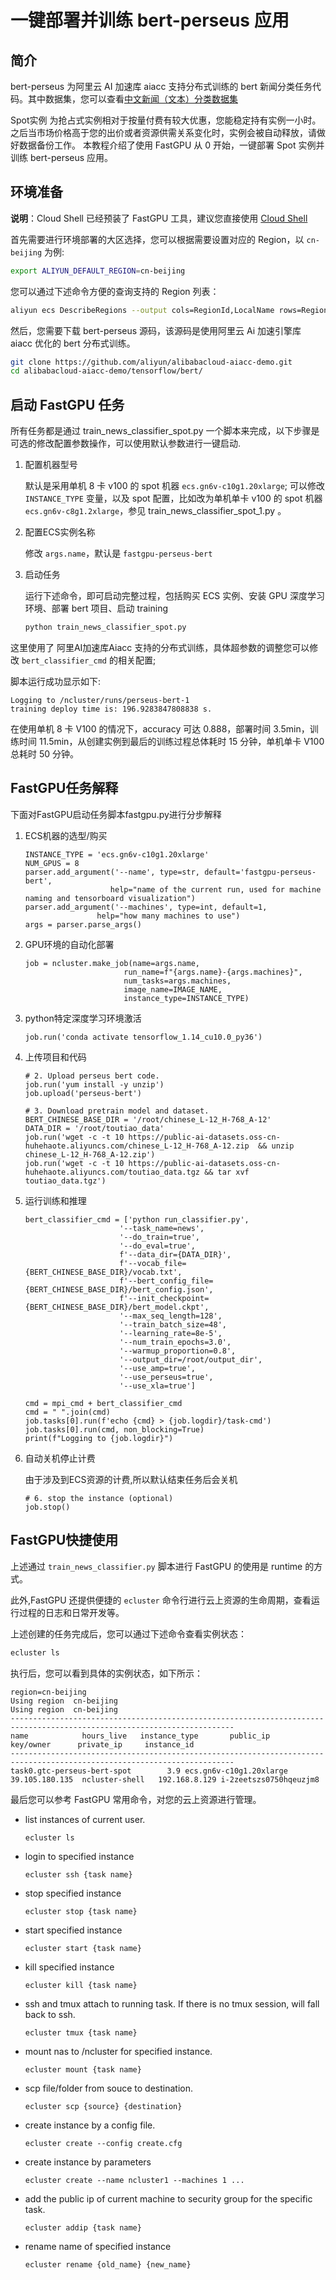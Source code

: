 # 一键部署并训练 bert-perseus 应用

## 简介

bert-perseus 为阿里云 AI 加速库 aiacc 支持分布式训练的 bert 新闻分类任务代码。其中数据集，您可以查看[中文新闻（文本）分类数据集](https://github.com/fatecbf/toutiao-text-classfication-dataset)

Spot实例 为抢占式实例相对于按量付费有较大优惠，您能稳定持有实例一小时。之后当市场价格高于您的出价或者资源供需关系变化时，实例会被自动释放，请做好数据备份工作。
本教程介绍了使用 FastGPU 从 0 开始，一键部署 Spot 实例并训练 bert-perseus 应用。

<tutorial-nav></tutorial-nav>

## 环境准备

**说明**：Cloud Shell 已经预装了 FastGPU 工具，建议您直接使用 [Cloud Shell](https://shell.aliyun.com)

首先需要进行环境部署的大区选择，您可以根据需要设置对应的 Region，以 `cn-beijing` 为例: 

```bash
export ALIYUN_DEFAULT_REGION=cn-beijing
```

您可以通过下述命令方便的查询支持的 Region 列表：

```bash
aliyun ecs DescribeRegions --output cols=RegionId,LocalName rows=Regions.Region
```

然后，您需要下载 bert-perseus 源码，该源码是使用阿里云 Ai 加速引擎库 aiacc 优化的 bert 分布式训练。

```bash
git clone https://github.com/aliyun/alibabacloud-aiacc-demo.git
cd alibabacloud-aiacc-demo/tensorflow/bert/
```

## 启动 FastGPU 任务 

所有任务都是通过 train_news_classifier_spot.py 一个脚本来完成，以下步骤是可选的修改配置参数操作，可以使用默认参数进行一键启动.

1. 配置机器型号

    默认是采用单机 8 卡 v100 的 spot 机器 `ecs.gn6v-c10g1.20xlarge`;
可以修改 `INSTANCE_TYPE` 变量，以及 spot 配置，比如改为单机单卡 v100 的 spot 机器 `ecs.gn6v-c8g1.2xlarge`，参见 train_news_classifier_spot_1.py 。

2. 配置ECS实例名称

    修改 `args.name`，默认是 `fastgpu-perseus-bert`

3. 启动任务

    运行下述命令，即可启动完整过程，包括购买 ECS 实例、安装 GPU 深度学习环境、部署 bert 项目、启动 training

    ```py
    python train_news_classifier_spot.py
    ```

这里使用了 阿里AI加速库Aiacc 支持的分布式训练，具体超参数的调整您可以修改 `bert_classifier_cmd` 的相关配置;

脚本运行成功显示如下:

```
Logging to /ncluster/runs/perseus-bert-1
training deploy time is: 196.9283847808838 s.
```

在使用单机 8 卡 V100 的情况下，accuracy 可达 0.888，部署时间 3.5min，训练时间 11.5min，从创建实例到最后的训练过程总体耗时 15 分钟，单机单卡 V100 总耗时 50 分钟。


## FastGPU任务解释

下面对FastGPU启动任务脚本fastgpu.py进行分步解释

1. ECS机器的选型/购买

    ```
    INSTANCE_TYPE = 'ecs.gn6v-c10g1.20xlarge' 
    NUM_GPUS = 8
    parser.add_argument('--name', type=str, default='fastgpu-perseus-bert',
                       help="name of the current run, used for machine naming and tensorboard visualization")
    parser.add_argument('--machines', type=int, default=1,
                    help="how many machines to use")
    args = parser.parse_args()
    ```

2. GPU环境的自动化部署

    ```
    job = ncluster.make_job(name=args.name,
                          run_name=f"{args.name}-{args.machines}",
                          num_tasks=args.machines,
                          image_name=IMAGE_NAME,
                          instance_type=INSTANCE_TYPE)
    ```

3. python特定深度学习环境激活

    ```
    job.run('conda activate tensorflow_1.14_cu10.0_py36')
    ```

4. 上传项目和代码
    
    ```
    # 2. Upload perseus bert code.
    job.run('yum install -y unzip')
    job.upload('perseus-bert')
  
    # 3. Download pretrain model and dataset.
    BERT_CHINESE_BASE_DIR = '/root/chinese_L-12_H-768_A-12'
    DATA_DIR = '/root/toutiao_data'
    job.run('wget -c -t 10 https://public-ai-datasets.oss-cn-huhehaote.aliyuncs.com/chinese_L-12_H-768_A-12.zip  && unzip chinese_L-12_H-768_A-12.zip')
    job.run('wget -c -t 10 https://public-ai-datasets.oss-cn-huhehaote.aliyuncs.com/toutiao_data.tgz && tar xvf toutiao_data.tgz')
    ```

5. 运行训练和推理

    ```
    bert_classifier_cmd = ['python run_classifier.py',
                         '--task_name=news',
                         '--do_train=true',
                         '--do_eval=true',
                         f'--data_dir={DATA_DIR}',
                         f'--vocab_file={BERT_CHINESE_BASE_DIR}/vocab.txt',
                         f'--bert_config_file={BERT_CHINESE_BASE_DIR}/bert_config.json',
                         f'--init_checkpoint={BERT_CHINESE_BASE_DIR}/bert_model.ckpt',
                         '--max_seq_length=128',
                         '--train_batch_size=48',
                         '--learning_rate=8e-5',
                         '--num_train_epochs=3.0',
                         '--warmup_proportion=0.8',
                         '--output_dir=/root/output_dir',
                         '--use_amp=true',
                         '--use_perseus=true',
                         '--use_xla=true']

    cmd = mpi_cmd + bert_classifier_cmd
    cmd = " ".join(cmd)
    job.tasks[0].run(f'echo {cmd} > {job.logdir}/task-cmd')
    job.tasks[0].run(cmd, non_blocking=True)
    print(f"Logging to {job.logdir}")
    ```

6. 自动关机停止计费

    由于涉及到ECS资源的计费,所以默认结束任务后会关机
    ```
    # 6. stop the instance (optional)
    job.stop()
    ```

## FastGPU快捷使用

上述通过 `train_news_classifier.py` 脚本进行 FastGPU 的使用是 runtime 的方式。

此外,FastGPU 还提供便捷的 `ecluster` 命令行进行云上资源的生命周期，查看运行过程的日志和日常开发等。

上述创建的任务完成后，您可以通过下述命令查看实例状态：

```bash
ecluster ls
```

执行后，您可以看到具体的实例状态，如下所示：

```
region=cn-beijing
Using region  cn-beijing
Using region  cn-beijing
------------------------------------------------------------------------------------------------------------------------
name            hours_live   instance_type       public_ip       key/owner      private_ip     instance_id
------------------------------------------------------------------------------------------------------------------------
task0.gtc-perseus-bert-spot        3.9 ecs.gn6v-c10g1.20xlarge  39.105.180.135  ncluster-shell   192.168.8.129 i-2zeetszs0750hqeuzjm8
```

最后您可以参考 FastGPU 常用命令，对您的云上资源进行管理。

- list instances of current user.

    ```
    ecluster ls
    ```

- login to specified instance

    ```
    ecluster ssh {task name}
    ```

- stop specified instance

    ```
    ecluster stop {task name}
    ```

- start specified instance

    ```
    ecluster start {task name}
    ```

- kill specified instance

    ```
    ecluster kill {task name}
    ```

- ssh and tmux attach to running task. If there is no tmux session, will fall back to ssh.

    ```
    ecluster tmux {task name}
    ```

- mount nas to /ncluster for specified instance.

    ```
    ecluster mount {task name}
    ```

- scp file/folder from souce to destination.

    ```
    ecluster scp {source} {destination}
    ```

- create instance by a config file.

    ```
    ecluster create --config create.cfg
    ```

- create instance by parameters

    ```
    ecluster create --name ncluster1 --machines 1 ...
    ```

- add the public ip of current machine  to security group for the specific task.

    ```
    ecluster addip {task name}
    ```

- rename name of specified instance

    ```
    ecluster rename {old_name} {new_name}
    ```
